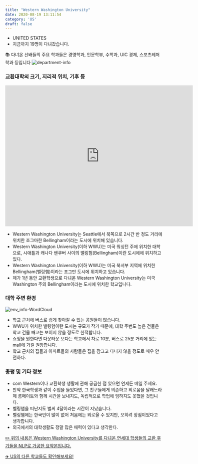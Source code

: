 ```yaml
---
title: "Western Washington University"
date: 2020-08-19 13:11:54
category: 'US'
draft: false
---
```



* UNITED STATES
* 지금까지 19명이 다녀갔습니다. 

📚 다녀온 선배들의 주요 학과들은 경영학과, 인문학부, 수학과, UIC 경제, 스포츠레저학과 등입니다
![department-info](../plots/US000272.png)
### 교환대학의 크기, 지리적 위치, 기후 등
<iframe
width="600"
height="450"
frameborder="0" style="border:0"
src="https://www.google.com/maps/embed/v1/place?key=AIzaSyC9e1AME-pVmWC4hBpFdu5S4dKzyepa3HQ&q=Western+Washington+University&center=48.7342877,-122.4866103&zoom=14" allowfullscreen>
</iframe>

* Western Washington University는 Seattle에서 북쪽으로 2시간 반 정도 거리에 위치한 조그마한 Bellingham이라는 도시에 위치해 있습니다.
* Western Washington University(이하 WWU)는 미국 워싱턴 주에 위치한 대학으로, 시애틀과 캐나다 밴쿠버 사이의 밸링험(Bellingham)이란 도시에에 위치하고 있다.
* Western Washington University(이하 WWU)는 미국 북서부 지역에 위치한 Bellingham(벨링햄)이라는 조그만 도시에 위치하고 있습니다.
* 제가 1년 동안 교환학생으로 다녀온 Western Washington University는 미국 Washington 주의 Bellingham이라는 도시에 위치한 학교입니다.


### 대학 주변 환경

![env_info-WordCloud](../univ_wordclouds_okt/env_info/US000272_env_info_okt.png)

* 학교 근처에 버스로 쉽게 찾아갈 수 있는 공원들이 많습니다.
* WWU가 위치한 밸링험이란 도시는 규모가 작기 때문에, 대학 주변도 높은 건물은 학교 건물 빼고는 보이지 않을 정도로 한적합니다.
* 쇼핑을 원한다면 다운타운 보다는 학교에서 차로 10분, 버스로 25분 거리에 있는 mall에 가길 권장합니다.
* 학교 근처의 집들과 아파트들의 사람들은 집을 잠그고 다니지 않을 정도로 매우 안전하다.


### 총평 및 기타 정보 
* com Western이나 교환학생 생활에 관해 궁금한 점 있으면 언제든 메일 주세요.
* 만약 한국학생과 같이 수업을 들었다면, 그 친구들에게 의존하고 외로움을 달래느라 제 룸메이트와 함께 시간을 보내지도, 독립적으로 학업에 임하지도 못했을 것입니다.
* 벨링햄을 떠난지도 벌써 4달이라는 시간이 지났습니다.
* 벨링햄에는 한국인이 많이 없어 처음에는 외로울 수 있지만, 오히려 장점이었다고 생각합니다.
* 외국에서의 대학생활도 정말 많은 매력이 있다고 생각한다.


[✏️ 위의 내용은 Western Washington University를 다녀온 연세대 학생들의 교환 후기들을 NLP로 가공한 요약본입니다.](http://oia.yonsei.ac.kr/partner/expReport.asp?ucode=US000272&bgbn=A)

[✈️ US의 다른 학교들도 확인해보세요!](https://yonsei-exchange.netlify.app/?category=US)
